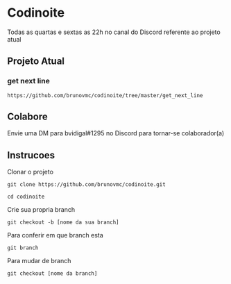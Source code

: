 # Codinoite

Todas as quartas e sextas as 22h no canal do Discord referente ao projeto atual

## Projeto Atual

### get next line
```
https://github.com/brunovmc/codinoite/tree/master/get_next_line
```

## Colabore

Envie uma DM para bvidigal#1295 no Discord para tornar-se colaborador(a)

## Instrucoes

Clonar o projeto

```
git clone https://github.com/brunovmc/codinoite.git

cd codinoite
```
Crie sua propria branch

```
git checkout -b [nome da sua branch]

```
Para conferir em que branch esta
```
git branch
```
Para mudar de branch
```
git checkout [nome da branch]
```

